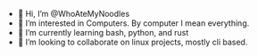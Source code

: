 - 👋 Hi, I’m @WhoAteMyNoodles
- 👀 I’m interested in Computers. By computer I mean everything.
- 🌱 I’m currently learning bash, python, and rust
- 💞️ I’m looking to collaborate on linux projects, mostly cli based.


<!---
WhoAteMyNoodles/WhoAteMyNoodles is a ✨ special ✨ repository because its `README.md` (this file) appears on your GitHub profile.
You can click the Preview link to take a look at your changes.
--->
